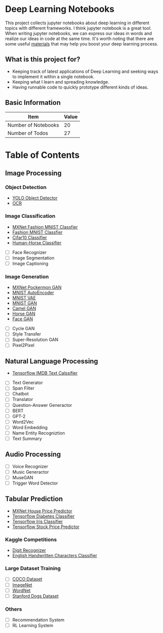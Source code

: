 # Deep Learning Notebooks
This project collects jupyter notebooks about deep learning in different topics with different frameworks. I think jupyter notebook is a great tool. When writing jupyter notebooks, we can express our ideas in words and realize our ideas in code at the same time. It's worth noting that there are some useful [materials](https://github.com/LoniQin/deep_learning_notebooks/blob/master/materials.md) that may help you boost your deep learning process.
## What is this project for?
- Keeping track of latest applications of Deep Learning and seeking ways to implement it within a single notebook.
- Keeping what I learn and spreading knowledge.
- Having runnable code to quickly prototype different kinds of ideas.
## Basic Information
|  Item   | Value  |
|  ----  | ----  |
| Number of Notebooks  | 20 |
| Number of Todos  | 27 |
# Table of Contents

## Image Processing

### Object Detection
- [YOLO Object Detector](https://github.com/LoniQin/deep_learning_notebooks/blob/master/tensorflow/YOLO_Object_Detector.ipynb)
- [OCR](https://github.com/LoniQin/deep_learning_notebooks/blob/master/tensorflow/OCR.ipynb)
### Image Classification
- [MXNet Fashion MNIST Classfier](https://github.com/LoniQin/deep_learning_notebooks/blob/master/mxnet/fashion_mnist.ipynb)
- [Fashion MNIST Classfier](https://github.com/LoniQin/deep_learning_notebooks/blob/master/tensorflow/fashion_mnist.ipynb)
- [Cifar10 Classifier](https://github.com/LoniQin/deep_learning_notebooks/blob/master/tensorflow/cifar10_classifier.ipynb)
- [Human-Horse Classifier](https://github.com/LoniQin/deep_learning_notebooks/blob/master/tensorflow/Human_Horse_Classifier.ipynb)
- [ ] Face Recognizer
- [ ] Image Segmentation
- [ ] Image Captioning
### Image Generation
- [MXNet Pockermon GAN](https://github.com/LoniQin/deep_learning_notebooks/blob/master/mxnet/DCGAN_Pockermon_Generator.ipynb)
- [MNIST AutoEncoder](https://github.com/LoniQin/deep_learning_notebooks/blob/master/tensorflow/MnistAutoEncoder.ipynb)
- [MNIST VAE](https://github.com/LoniQin/deep_learning_notebooks/blob/master/tensorflow/MnistVariationalAutoEncoder.ipynb)
- [MNIST GAN](https://github.com/LoniQin/deep_learning_notebooks/blob/master/tensorflow/MNIST_WGAN.ipynb)
- [Camel GAN](https://github.com/LoniQin/deep_learning_notebooks/blob/master/tensorflow/CamelGAN.ipynb)
- [Horse GAN](https://github.com/LoniQin/deep_learning_notebooks/blob/master/tensorflow/Horse_WGAN.ipynb)
- [Face GAN](https://github.com/LoniQin/deep_learning_notebooks/blob/master/tensorflow/Face_WGAN.ipynb)
- [ ] Cycle GAN
- [ ] Style Transfer
- [ ] Super-Resolution GAN
- [ ] Pixel2Pixel
## Natural Language Processing
- [Tensorflow IMDB Text Calssifier](https://github.com/LoniQin/deep_learning_notebooks/blob/master/tensorflow/tensorflow_imdb_classifier.ipynb)
- [ ] Text Generator
- [ ] Span Filter
- [ ] Chatbot
- [ ] Translator
- [ ] Question-Answer Generactor
- [ ] BERT
- [ ] GPT-2
- [ ] Word2Vec
- [ ] Word Embedding
- [ ] Name Entity Recogniztion
- [ ] Text Summary
## Audio Processing
- [ ] Voice Recognizer
- [ ] Music Generactor
- [ ] MuseGAN
- [ ] Trigger Word Detector
## Tabular Prediction
- [MXNet House Price Predictor](https://github.com/LoniQin/deep_learning_notebooks/blob/master/mxnet/House_Price_Predictor.ipynb)
- [Tensorflow Diabetes Classifier](https://github.com/LoniQin/deep_learning_notebooks/blob/master/tensorflow/diabetes_classifier.ipynb)
- [Tensorflow Iris Classifier](https://github.com/LoniQin/deep_learning_notebooks/blob/master/tensorflow/iris_classifier.ipynb)
- [Tensorflow Stock Price Predictor](https://github.com/LoniQin/deep_learning_notebooks/blob/master/tensorflow/Stock_Price_Predictor.ipynb)
### Kaggle Competitions
- [Digit Recognizer](https://github.com/LoniQin/deep_learning_notebooks/blob/master/tensorflow/Kaggle_Competition_Digit_Recognizer.ipynb)
- [English Handwritten Characters Classifier](https://github.com/LoniQin/deep_learning_notebooks/blob/master/tensorflow/English_Handwritten_Characters_Classifier.ipynb)

### Large Dataset Training
- [ ]  [COCO Dataset](https://cocodataset.org)
- [ ]  [ImageNet](http://www.image-net.org)
- [ ]  [WordNet](https://wordnet.princeton.edu)
- [ ]  [Stanford Dogs Dataset](http://vision.stanford.edu/aditya86/ImageNetDogs/)
### Others
- [ ] Recommendation System
- [ ] RL Learning System
